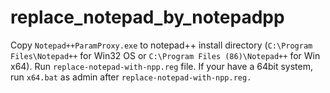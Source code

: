 # replace_notepad_by_notepadpp
Copy `Notepad++ParamProxy.exe` to notepad++ install directory (`C:\Program Files\Notepad++` for Win32 OS or `C:\Program Files (86)\Notepad++` for Win x64).
Run `replace-notepad-with-npp.reg` file.
If your have a 64bit system, run `x64.bat` as admin after `replace-notepad-with-npp.reg.`
